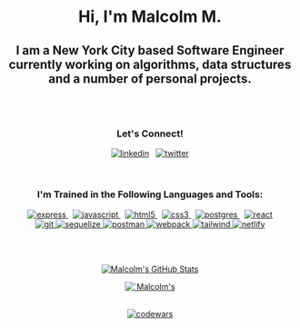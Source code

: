<!--

### Hi there 👋

**malcolmlearnstech/malcolmlearnstech** is a ✨ _special_ ✨ repository because its `README.md` (this file) appears on your GitHub profile.

Here are some ideas to get you started:

- 🔭 I’m currently working on mastering real life application algorithms and data structure
- 🌱 I’m currently spending time relearning ...
- 👯 I’m looking to collaborate on ...
- 🤔 I’m looking for help with ...
- 💬 Ask me about ...
- 📫 How to reach me: ...
- 😄 Pronouns: ...
- ⚡ Fun fact: ...

<p align="center">
  <a href="https://codesandbox.io">
    <img src="https://codesandbox.io/static/img/banner.png?v=2" height="300px">
  </a>
</p>

-->

<h1 align="center">
Hi, I'm Malcolm M.
</h1>

<h2 align="center">
I am a New York City based Software Engineer currently working on algorithms, data structures and a number of personal projects. 
</h2>
<br>
<br>

<div align="center">
<h3>Let's Connect!</h3>

<p align=>
<!-- LINK TO TWITTER PROFILE
<a href="https://twitter.com/mrmlearnstech" target="blank"><img align="center" src="https://raw.githubusercontent.com/rahuldkjain/github-profile-readme-generator/master/src/images/icons/Social/twitter.svg" alt="mrmlearnstech" height="30" width="40" /></a>
-->
  
<!--  
<a href="https://linkedin.com/in/malcolmrm" target="blank"><img align="center" src="https://raw.githubusercontent.com/rahuldkjain/github-profile-readme-generator/master/src/images/icons/Social/linked-in-alt.svg" alt="malcolmrm" height="30" width="40" /></a>
-->
<a href="https://www.linkedin.com/in/malcolmrm/" target="_blank"><img src="https://skillicons.dev/icons?i=linkedin" alt="linkedin"/></a>&nbsp;&nbsp;
<a href="https://twitter.com/mrmlearnstech" target="_blank"><img src="https://skillicons.dev/icons?i=twitter" alt="twitter"/></a>
</p>
</div>

<br>

<h3 align="center">I'm Trained in the Following Languages and Tools:</h3>

<div align="center">
<p>

<!--PREVIOUS TECHNOLOGY/LIBRARY LOGO DISPLAY-->
<!--
<a href="https://expressjs.com" target="_blank" rel="noreferrer">
<img src="https://img.shields.io/badge/express.js-%23404d59.svg?style=for-the-badge&logo=express&logoColor=%2361DAFB" alt="express" width="120" height="35"/>
</a> <a href="https://developer.mozilla.org/en-US/docs/Web/JavaScript" target="_blank" rel="noreferrer">
<img src="https://raw.githubusercontent.com/devicons/devicon/master/icons/javascript/javascript-original.svg" alt="javascript" width="40" height="40"/>
</a><a href="https://www.w3schools.com/css/" target="_blank" rel="noreferrer">
<img src="https://raw.githubusercontent.com/devicons/devicon/master/icons/css3/css3-original-wordmark.svg" alt="css3" width="40" height="40"/> </a> <a href="https://www.w3.org/html/" target="_blank" rel="noreferrer">
<img src="https://raw.githubusercontent.com/devicons/devicon/master/icons/html5/html5-original-wordmark.svg" alt="html5" width="40" height="40"/>
</a> <a href="https://nodejs.org" target="_blank" rel="noreferrer">
<img src="https://raw.githubusercontent.com/devicons/devicon/master/icons/nodejs/nodejs-original-wordmark.svg" alt="nodejs" width="40" height="40"/> </a> <a href="https://www.postgresql.org" target="_blank" rel="noreferrer">
<img src="https://raw.githubusercontent.com/devicons/devicon/master/icons/postgresql/postgresql-original-wordmark.svg" alt="postgresql" width="40" height="40"/> </a> <a href="https://reactjs.org/" target="_blank" rel="noreferrer">
<img src="https://raw.githubusercontent.com/devicons/devicon/master/icons/react/react-original-wordmark.svg" alt="react" width="40" height="40"/> </a> <a href="https://reactnative.dev/" target="_blank" rel="noreferrer">
<img src="https://reactnative.dev/img/header_logo.svg" alt="reactnative" width="40" height="40"/> </a> <a href="https://redux.js.org" target="_blank" rel="noreferrer">
<img src="https://raw.githubusercontent.com/devicons/devicon/master/icons/redux/redux-original.svg" alt="redux" width="40" height="40"/> </a>
-->
<a href="https://expressjs.com" target="_blank" >
<img src="https://skillicons.dev/icons?i=express" alt="express"/>
</a>&nbsp;
<a href="https://developer.mozilla.org/en-US/docs/Web/JavaScript" target="_blank">
<img src="https://skillicons.dev/icons?i=javascript" alt="javascript"/>
</a>&nbsp;
<a href="https://www.w3schools.com/html/" target="_blank">
<img src="https://skillicons.dev/icons?i=html" alt="html5"/>
</a>&nbsp;
<a href="https://www.w3schools.com/css/" target="_blank">
<img src="https://skillicons.dev/icons?i=css" alt="css3"/>
</a>&nbsp;
<!--<a href="https://nodejs.org" target="_blank">
<img src="https://skillicons.dev/icons?i=nodejs" alt="nodejs"/>
</a>&nbsp;-->
<a href="https://www.postgresql.org" target="_blank">
<img src="https://skillicons.dev/icons?i=postgres" alt="postgres"/>
</a>&nbsp;
<a href="https://reactjs.org/" target="_blank">
<img src="https://skillicons.dev/icons?i=react" alt="react"/>
</a>
<br>
<!--<a href="https://redux.js.org/" target="_blank" >
<img src="https://skillicons.dev/icons?i=redux" alt="redux"/>
</a>-->
<a href="https://git-scm.com/" target="_blank">
<img src="https://skillicons.dev/icons?i=git" alt="git"/>
</a>
<a href="https://sequelize.org/" target="_blank">
<img src="https://skillicons.dev/icons?i=sequelize" alt="sequelize"/>
</a>
<a href="https://www.postman.com/" target="_blank">
<img src="https://skillicons.dev/icons?i=postman" alt="postman"/>
</a>
<a href="https://webpack.js.org/concepts/" target="_blank">
<img src="https://skillicons.dev/icons?i=webpack" alt="webpack"/>
</a>
<a href="https://tailwindcss.com/" target="_blank">
<img src="https://skillicons.dev/icons?i=tailwind" alt="tailwind"/>
</a>
<a href="https://www.netlify.com/" target="_blank">
<img src="https://skillicons.dev/icons?i=netlify" alt="netlify"/>
</a>

</p>
</div>

<!--
Programming Language Stats:

[![Top Langs](https://github-readme-stats.vercel.app/api/top-langs/?username=malcolmlearnstech)](https://github.com/anuraghazra/github-readme-stats)
-->

<!-- Git Hub Commit Stats -->
<!--[![Anurag's GitHub stats](https://github-readme-stats.vercel.app/api?username=malcolmlearnstech&count_private=true)](https://github.com/anuraghazra/github-readme-stats) -->
<!--[![GitHub Streak](https://streak-stats.demolab.com/?user=malcolmlearnstech)](https://git.io/streak-stats) -->
<br>
<br>

<div align = "center">

<a href="https://github.com/malcolmlearnstech"> <img align="center" src="https://github-readme-stats.vercel.app/api?username=malcolmlearnstech&custom_title=Malcolm's%20Github%20Stats&card_width=100&show_icons=true&line_height=30&count_private=true&theme=vue" alt="Malcolm's GitHub Stats" />
</a>

<a href="https://github.com/malcolmlearnstech"> 
<img align="center" src="https://github-readme-streak-stats.herokuapp.com?user=malcolmlearnstech&hide_border=true&date_format=M%20j%5B%2C%20Y%5D&line_height=30&theme=vue-dark" alt=`Malcolm's Github Streak`/>

<br>
<br>

<a href> <img src="https://www.codewars.com/users/malcolmdotjson/badges/large" alt="codewars"/> </a>

</div>

